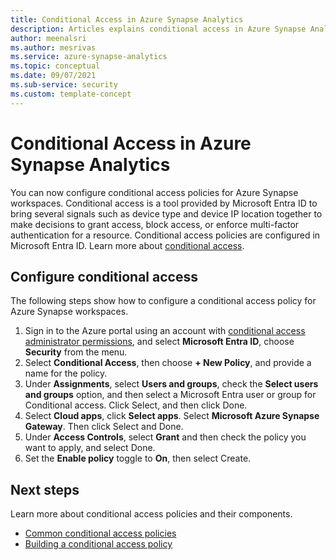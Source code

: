 ```yaml
---
title: Conditional Access in Azure Synapse Analytics
description: Articles explains conditional access in Azure Synapse Analytics 
author: meenalsri
ms.author: mesrivas
ms.service: azure-synapse-analytics
ms.topic: conceptual
ms.date: 09/07/2021
ms.sub-service: security
ms.custom: template-concept
---
```


# Conditional Access in Azure Synapse Analytics

You can now configure conditional access policies for Azure Synapse workspaces. Conditional access is a tool provided by Microsoft Entra ID to bring several signals such as device type and device IP location together to make decisions to grant access, block access, or enforce multi-factor authentication for a resource. Conditional access policies are configured in Microsoft Entra ID. Learn more about [conditional access](../../active-directory/conditional-access/overview.md).


## Configure conditional access
The following steps show how to configure a conditional access policy for Azure Synapse workspaces.

1. Sign in to the Azure portal using an account with [conditional access administrator permissions](/entra/identity/role-based-access-control/permissions-reference#conditional-access-administrator), and select **Microsoft Entra ID**, choose **Security** from the menu. 
2. Select **Conditional Access**, then choose **+ New Policy**, and provide a name for the policy.
3. Under **Assignments**, select **Users and groups**, check the **Select users and groups** option, and then select a Microsoft Entra user or group for Conditional access. Click Select, and then click Done.
4. Select **Cloud apps**, click **Select apps**. Select **Microsoft Azure Synapse Gateway**. Then click Select and Done.
5. Under **Access Controls**, select **Grant** and then check the policy you want to apply, and select Done.
6. Set the **Enable policy** toggle to **On**, then select Create.


## Next steps
Learn more about conditional access policies and their components.
- [Common conditional access policies](../../active-directory/conditional-access/concept-conditional-access-policy-common.md)
- [Building a conditional access policy](../../active-directory/conditional-access/concept-conditional-access-policies.md)
